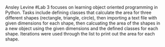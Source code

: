 Ansley Levine
#Lab 3 focuses on learning object oriented programming in Python. Tasks include defining classes that calculate the area for three different shapes (rectangle, triangle, circle), then importing a text file with given dimensions for each shape, then calcuating the area of the shapes in a new object using the given dimensions and the defined classes for each shape. Iterations were used through the list to print out the area for each shape.